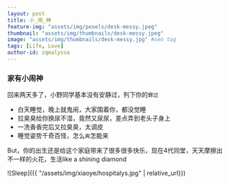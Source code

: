 ```yaml
---
layout: post
title: 小_闹_神
feature-img: "assets/img/pexels/desk-messy.jpeg"
thumbnail: "assets/img/thumbnails/desk-messy.jpeg"
image: "assets/img/thumbnails/desk-messy.jpg" #seo tag
tags: [Life, Love]
author-id: zqmalyssa
---
```


### 家有小闹神

回来两天多了，小野同学基本没有安静过，列下你的`罪过`

* 白天睡觉，晚上就鬼闹，大家围着你，都没觉睡
* 拉臭臭给你换尿不湿，竟然又尿尿，差点弄到老头子身上
* 一洗香香完后又拉臭臭，太调皮
* 睡觉姿势千奇百怪，怎么`爽`怎能来

But，你的出生还是给这个家庭带来了很多很多快乐，现在4代同堂，天天摩擦出不一样的火花，生活like a shining diamond

![Sleep]({{ "/assets/img/xiaoye/hospitalys.jpg" | relative_url}})


